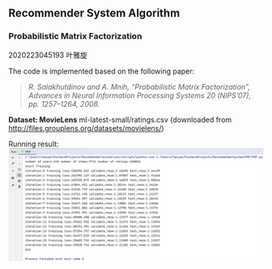 ## Recommender System Algorithm

### Probabilistic Matrix Factorization

2020223045193  叶雅旋

The code is implemented based on the following paper:

> *R. Salakhutdinov and A. Mnih, “Probabilistic Matrix Factorization”, Advances in Neural Information Processing Systems 20 (NIPS’07), pp. 1257–1264, 2008.*

**Dataset: MovieLens** ml-latest-small/ratings.csv  (downloaded from <http://files.grouplens.org/datasets/movielens/>)

Running result:
![image](https://github.com/yeyaxuan/RecommenderSystem/blob/master/PMF/RunningResult.PNG)
